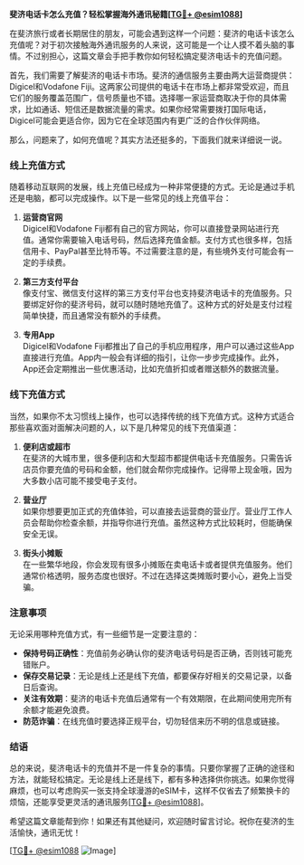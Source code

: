 **斐济电话卡怎么充值？轻松掌握海外通讯秘籍[[TG💪+ @esim1088](https://t.me/s/esim1088)]**

在斐济旅行或者长期居住的朋友，可能会遇到这样一个问题：斐济的电话卡该怎么充值呢？对于初次接触海外通讯服务的人来说，这可能是一个让人摸不着头脑的事情。不过别担心，这篇文章会手把手教你如何轻松搞定斐济电话卡的充值问题。

首先，我们需要了解斐济的电话卡市场。斐济的通信服务主要由两大运营商提供：Digicel和Vodafone Fiji。这两家公司提供的电话卡在市场上都非常受欢迎，而且它们的服务覆盖范围广，信号质量也不错。选择哪一家运营商取决于你的具体需求，比如通话、短信还是数据流量的需求。如果你经常需要拨打国际电话，Digicel可能会更适合你，因为它在全球范围内有更广泛的合作伙伴网络。

那么，问题来了，如何充值呢？其实方法还挺多的，下面我们就来详细说一说。

### **线上充值方式**

随着移动互联网的发展，线上充值已经成为一种非常便捷的方式。无论是通过手机还是电脑，都可以完成操作。以下是一些常见的线上充值平台：

1. **运营商官网**  
   Digicel和Vodafone Fiji都有自己的官方网站，你可以直接登录网站进行充值。通常你需要输入电话号码，然后选择充值金额。支付方式也很多样，包括信用卡、PayPal甚至比特币等。不过需要注意的是，有些境外支付可能会有一定的手续费。

2. **第三方支付平台**  
   像支付宝、微信支付这样的第三方支付平台也支持斐济电话卡的充值服务。只要绑定好你的斐济号码，就可以随时随地充值了。这种方式的好处是支付过程简单快捷，而且通常没有额外的手续费。

3. **专用App**  
   Digicel和Vodafone Fiji都推出了自己的手机应用程序，用户可以通过这些App直接进行充值。App内一般会有详细的指引，让你一步步完成操作。此外，App还会定期推出一些优惠活动，比如充值折扣或者赠送额外的数据流量。

### **线下充值方式**

当然，如果你不太习惯线上操作，也可以选择传统的线下充值方式。这种方式适合那些喜欢面对面解决问题的人，以下是几种常见的线下充值渠道：

1. **便利店或超市**  
   在斐济的大城市里，很多便利店和大型超市都提供电话卡充值服务。只需告诉店员你要充值的号码和金额，他们就会帮你完成操作。记得带上现金哦，因为大多数小店可能不接受电子支付。

2. **营业厅**  
   如果你想要更加正式的充值体验，可以直接去运营商的营业厅。营业厅工作人员会帮助你检查余额，并指导你进行充值。虽然这种方式比较耗时，但能确保安全无误。

3. **街头小摊贩**  
   在一些繁华地段，你会发现有很多小摊贩在卖电话卡或者提供充值服务。他们通常价格透明，服务态度也很好。不过在选择这类摊贩时要小心，避免上当受骗。

### **注意事项**

无论采用哪种充值方式，有一些细节是一定要注意的：

- **保持号码正确性**：充值前务必确认你的斐济电话号码是否正确，否则钱可能充错账户。
- **保存交易记录**：无论是线上还是线下充值，都要保存好相关的交易记录，以备日后查询。
- **关注有效期**：斐济的电话卡充值后通常有一个有效期限，在此期间使用完所有余额才能避免浪费。
- **防范诈骗**：在线充值时要选择正规平台，切勿轻信来历不明的信息或链接。

### **结语**

总的来说，斐济电话卡的充值并不是一件复杂的事情。只要你掌握了正确的途径和方法，就能轻松搞定。无论是线上还是线下，都有多种选择供你挑选。如果你觉得麻烦，也可以考虑购买一张支持全球漫游的eSIM卡，这样不仅省去了频繁换卡的烦恼，还能享受更灵活的通讯服务[[TG💪+ @esim1088](https://t.me/s/esim1088)]。

希望这篇文章能帮到你！如果还有其他疑问，欢迎随时留言讨论。祝你在斐济的生活愉快，通讯无忧！

[[TG💪+ @esim1088](https://t.me/s/esim1088) ![Image](https://i.postimg.cc/4NQfJmqS/Snipaste-2025-05-13-00-14-12.png)]